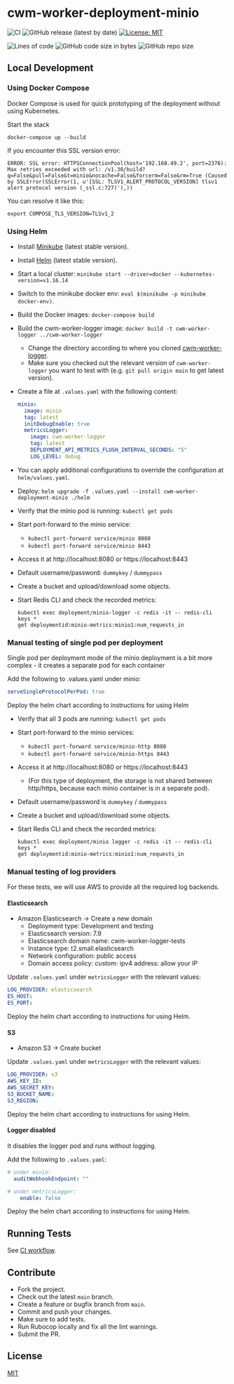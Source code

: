 # cwm-worker-deployment-minio

![CI](https://github.com/CloudWebManage/cwm-worker-deployment-minio/workflows/CI/badge.svg?branch=main&event=push)
![GitHub release (latest by date)](https://img.shields.io/github/v/release/CloudWebManage/cwm-worker-deployment-minio)
[![License: MIT](https://img.shields.io/badge/license-MIT-blue.svg)](https://github.com/CloudWebManage/cwm-worker-deployment-minio/blob/main/LICENSE)

![Lines of code](https://img.shields.io/tokei/lines/github/CloudWebManage/cwm-worker-deployment-minio?label=LOC)
![GitHub code size in bytes](https://img.shields.io/github/languages/code-size/CloudWebManage/cwm-worker-deployment-minio)
![GitHub repo size](https://img.shields.io/github/repo-size/CloudWebManage/cwm-worker-deployment-minio)

## Local Development

### Using Docker Compose

Docker Compose is used for quick prototyping of the deployment without using
Kubernetes.

Start the stack

```shell
docker-compose up --build
```

If you encounter this SSL version error:

```text
ERROR: SSL error: HTTPSConnectionPool(host='192.168.49.2', port=2376): Max retries exceeded with url: /v1.30/build?q=False&pull=False&t=minio&nocache=False&forcerm=False&rm=True (Caused by SSLError(SSLError(1, u'[SSL: TLSV1_ALERT_PROTOCOL_VERSION] tlsv1 alert protocol version (_ssl.c:727)'),))
```

You can resolve it like this:

```shell
export COMPOSE_TLS_VERSION=TLSv1_2
```

### Using Helm

- Install [Minikube](https://minikube.sigs.k8s.io/docs/) (latest stable version).
- Install [Helm](https://helm.sh/) (latest stable version).
- Start a local cluster: `minikube start --driver=docker --kubernetes-version=v1.16.14`
- Switch to the minikube docker env: `eval $(minikube -p minikube docker-env)`.
- Build the Docker images: `docker-compose build`
- Build the cwm-worker-logger image: `docker build -t cwm-worker-logger ../cwm-worker-logger`
  - Change the directory according to where you cloned
    [cwm-worker-logger](https://github.com/cloudwebmanage/cwm-worker-logger).
  - Make sure you checked out the relevant version of `cwm-worker-logger` you want
    to test with (e.g. `git pull origin main` to get latest version).
- Create a file at `.values.yaml` with the following content:

  ```yaml
  minio:
    image: minio
    tag: latest
    initDebugEnable: true
    metricsLogger:
      image: cwm-worker-logger
      tag: latest
      DEPLOYMENT_API_METRICS_FLUSH_INTERVAL_SECONDS: "5"
      LOG_LEVEL: debug
  ```

- You can apply additional configurations to override the configuration at
  `helm/values.yaml`.
- Deploy: `helm upgrade -f .values.yaml --install cwm-worker-deployment-minio ./helm`
- Verify that the minio pod is running: `kubectl get pods`
- Start port-forward to the minio service:
  - `kubectl port-forward service/minio 8080`
  - `kubectl port-forward service/minio 8443`
- Access it at http://localhost:8080 or https://localhost:8443
- Default username/password: `dummykey` / `dummypass`
- Create a bucket and upload/download some objects.
- Start Redis CLI and check the recorded metrics:

  ```shell
  kubectl exec deployment/minio-logger -c redis -it -- redis-cli
  keys *
  get deploymentid:minio-metrics:minio1:num_requests_in
  ```

### Manual testing of single pod per deployment

Single pod per deployment mode of the minio deployment is a bit more complex -
it creates a separate pod for each container

Add the following to .values.yaml under minio:

```yaml
serveSingleProtocolPerPod: true
```

Deploy the helm chart according to instructions for using Helm

- Verify that all 3 pods are running: `kubectl get pods`
- Start port-forward to the minio services:
  - `kubectl port-forward service/minio-http 8080`
  - `kubectl port-forward service/minio-https 8443`
- Access it at http://localhost:8080 or https://localhost:8443
  - (For this type of deployment, the storage is not shared between http/https,
    because each minio container is in a separate pod).
- Default username/password is `dummykey` / `dummypass`
- Create a bucket and upload/download some objects.
- Start Redis CLI and check the recorded metrics:

  ```shell
  kubectl exec deployment/minio logger -c redis -it -- redis-cli
  keys *
  get deploymentid:minio-metrics:minio1:num_requests_in
  ```

### Manual testing of log providers

For these tests, we will use AWS to provide all the required log backends.

#### Elasticsearch

- Amazon Elasticsearch -> Create a new domain
  - Deployment type: Development and testing
  - Elasticsearch version: 7.9
  - Elasticsearch domain name: cwm-worker-logger-tests
  - Instance type: t2.small.elasticsearch
  - Network configuration: public access
  - Domain access policy: custom: ipv4 address: allow your IP

Update `.values.yaml` under `metricsLogger` with the relevant values:

```yaml
LOG_PROVIDER: elasticsearch
ES_HOST: 
ES_PORT:
```

Deploy the helm chart according to instructions for using Helm.

#### S3

- Amazon S3 -> Create bucket

Update `.values.yaml` under `metricsLogger` with the relevant values:

```yaml
LOG_PROVIDER: s3
AWS_KEY_ID: 
AWS_SECRET_KEY:
S3_BUCKET_NAME:
S3_REGION:
```

Deploy the helm chart according to instructions for using Helm.

#### Logger disabled

It disables the logger pod and runs without logging.

Add the following to `.values.yaml`:

```yaml
# under minio:
  auditWebhookEndpoint: ""

# under metricsLogger:
    enable: false
```

Deploy the helm chart according to instructions for using Helm.

## Running Tests

See [CI workflow](.github/workflows/ci.yml).

## Contribute

- Fork the project.
- Check out the latest `main` branch.
- Create a feature or bugfix branch from `main`.
- Commit and push your changes.
- Make sure to add tests.
- Run Rubocop locally and fix all the lint warnings.
- Submit the PR.

## License

[MIT](./LICENSE)
